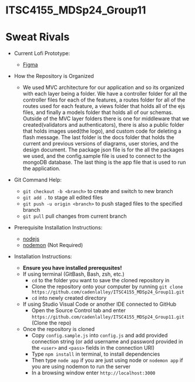 # ITSC4155_MDSp24_Group11
# Sweat Rivals

* Current Lofi Prototype:
    * [Figma](https://www.figma.com/file/OS5jemh1gPtQJ20cy4WhP0/Sweat-Rivals-Lofi?type=design&node-id=0-1&mode=design&t=ATiqHcLSGq3mepPC-0)


* How the Repository is Organized
   * We used MVC architecture for our application and so its organized with each layer being a folder. We have a controller folder for all the controller files for each of the features, a routes folder for all of the routes used for each feature, a views folder that holds all of the ejs files, and finally a models folder that holds all of our schemas. Outside of the MVC layer folders there is one for middleware that we created(validators and authenticators), there is also a public folder that holds images used(the logo), and custom code for deleting a flash message. The last folder is the docs folder that holds the current and previous versions of diagrams, user stories, and the design document. The package json file is for the all the packages we used, and the config.sample file is used to connect to the mongoDB database. The last thing is the app file that is used to run the application.

* Git Command Help:
    * `git checkout -b <branch>` to create and switch to new branch
    * `git add .` to stage all edited files
    * `git push -u origin <branch>` to push staged files to the specified branch
    * `git pull` pull changes from current branch
      
* Prerequisite Installation Instructions:
   * [nodejs](https://nodejs.org/en/download) 
   * [nodemon](https://www.npmjs.com/package/nodemon) (Not Required)

* Installation Instructions:
    * **Ensure you have installed prerequsites!**
    * If using terminal (GitBash, Bash, zsh, etc.)
       * `cd` to the folder you want to save the cloned repository in
       * Clone the repository onto your computer by running `git clone https://github.com/cadenlalley/ITSC4155_MDSp24_Group11.git`
       * `cd` into newly created directory
    * If using Studio Visual Code or another IDE connected to GitHub
       * Open the Source Control tab and enter `https://github.com/cadenlalley/ITSC4155_MDSp24_Group11.git` (Clone the repo)
    * Once the repository is cloned
       * Copy `config.sample.js` into `config.js` and add provided connection string (or add username and password provided in the `<user>` and `<pass>` fields in the connection URI)
       * Type `npm install` in terminal, to install dependencies
       * Then type `node app` if you are just using node or `nodemon app` if you are using nodemon to run the server
       * In a browsing window enter `http://localhost:3000`
